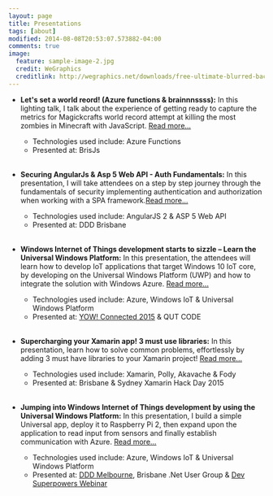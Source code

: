 ```yaml
---
layout: page
title: Presentations
tags: [about]
modified: 2014-08-08T20:53:07.573882-04:00
comments: true
image:
  feature: sample-image-2.jpg
  credit: WeGraphics
  creditlink: http://wegraphics.net/downloads/free-ultimate-blurred-background-pack/
---
```


* **Let's set a world reord! (Azure functions & brainnnssss):** In this lighting talk, I talk about the experience of getting ready to capture the metrics for Magickcrafts world record attempt at killing the most zombies in Minecraft with JavaScript. [Read more...](https://www.youtube.com/watch?v=wRhP4ReKbGo)
  * Technologies used include:  Azure Functions
  * Presented at: BrisJs <BR><BR>

* **Securing AngularJs & Asp 5 Web API - Auth Fundamentals:** In this presentation, I will take attendees on a step by step journey through the fundamentals of security implementing authentication and authorization when working with a SPA framework.[Read more...](http://blog.chrisbriggsy.com/Securing-AngularJs-Asp-5-Web-API-Auth-Fundamentals/)
  * Technologies used include:  AngularJS 2 & ASP 5 Web API
  * Presented at: DDD Brisbane <BR><BR>

* **Windows Internet of Things development starts to sizzle – Learn the Universal Windows Platform:** In this presentation, the attendees will learn how to develop IoT applications that target Windows 10 IoT core, by developing on the Universal Windows Platform (UWP) and how to integrate the solution with Windows Azure. [Read more...](http://blog.chrisbriggsy.com/Windows-Internet-of-Things-development-starts-to-sizzle/)
  * Technologies used include: Azure, Windows IoT & Universal Windows Platform
  * Presented at: [YOW! Connected 2015](http://blog.chrisbriggsy.com/YOW-Connected-2015/) & QUT CODE<BR><BR>
    
* **Supercharging your Xamarin app! 3 must use libraries:** In this presentation, learn how to solve common problems, effortlessly by adding 3 must have libraries to your Xamarin project!  [Read more...](http://blog.chrisbriggsy.com/Supercharging-your-Xamarin-app/)
  * Technologies used include: Xamarin, Polly, Akavache & Fody
  * Presented at: Brisbane & Sydney Xamarin Hack Day 2015 <BR><BR>

* **Jumping into Windows Internet of Things development by using the Universal Windows Platform:** In this presentation, I build a simple Universal app, deploy it to Raspberry Pi 2, then expand upon the application to read input from sensors and finally establish communication with Azure.  [Read more...](http://blog.chrisbriggsy.com/Dev-superpowers-Jumping-into-windows-internet-of-things/)
  * Technologies used include: Azure, Windows IoT & Universal Windows Platform
  * Presented at: [DDD Melbourne](http://blog.chrisbriggsy.com/DDDMelb-2015/), Brisbane .Net User Group & [Dev Superpowers Webinar](http://blog.chrisbriggsy.com/Dev-superpowers-Jumping-into-windows-internet-of-things/)<BR><BR>